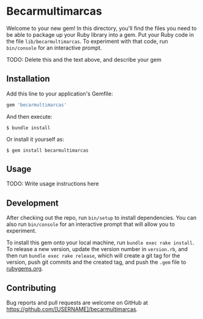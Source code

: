 # Becarmultimarcas

Welcome to your new gem! In this directory, you'll find the files you need to be able to package up your Ruby library into a gem. Put your Ruby code in the file `lib/becarmultimarcas`. To experiment with that code, run `bin/console` for an interactive prompt.

TODO: Delete this and the text above, and describe your gem

## Installation

Add this line to your application's Gemfile:

```ruby
gem 'becarmultimarcas'
```

And then execute:

    $ bundle install

Or install it yourself as:

    $ gem install becarmultimarcas

## Usage

TODO: Write usage instructions here

## Development

After checking out the repo, run `bin/setup` to install dependencies. You can also run `bin/console` for an interactive prompt that will allow you to experiment.

To install this gem onto your local machine, run `bundle exec rake install`. To release a new version, update the version number in `version.rb`, and then run `bundle exec rake release`, which will create a git tag for the version, push git commits and the created tag, and push the `.gem` file to [rubygems.org](https://rubygems.org).

## Contributing

Bug reports and pull requests are welcome on GitHub at https://github.com/[USERNAME]/becarmultimarcas.
